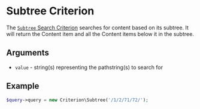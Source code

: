 # Subtree Criterion

The [`Subtree` Search Criterion](https://github.com/ezsystems/ezpublish-kernel/blob/6.13.7/eZ/Publish/API/Repository/Values/Content/Query/Criterion/Subtree.php)
searches for content based on its subtree.
It will return the Content item and all the Content items below it in the subtree.

## Arguments

- `value` - string(s) representing the pathstring(s) to search for

## Example

``` php
$query->query = new Criterion\Subtree('/1/2/71/72/');
```
